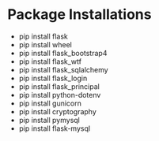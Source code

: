 # Package Installations
- pip install flask
- pip install wheel
- pip install flask_bootstrap4
- pip install flask_wtf
- pip install flask_sqlalchemy
- pip install flask_login
- pip install flask_principal
- pip install python-dotenv
- pip install gunicorn
- pip install cryptography
- pip install pymysql
- pip install flask-mysql